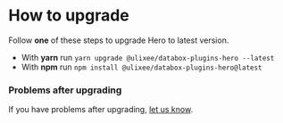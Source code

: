# How to upgrade

Follow **one** of these steps to upgrade Hero to latest version.

- With **yarn** run `yarn upgrade @ulixee/databox-plugins-hero --latest`
- With **npm** run `npm install @ulixee/databox-plugins-hero@latest`

### Problems after upgrading

If you have problems after upgrading, [let us know](https://github.com/ulixee/ulixee/issues).

